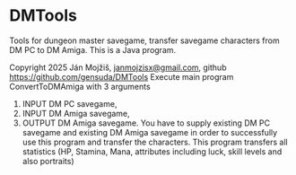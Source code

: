 # DMTools
Tools for dungeon master savegame, transfer savegame characters from DM PC to DM Amiga.
This is a Java program.

Copyright 2025 Ján Mojžiš, janmojzisx@gmail.com, github https://github.com/gensuda/DMTools
Execute main program ConvertToDMAmiga with 3 arguments
  1. INPUT DM PC savegame,
  2. INPUT DM Amiga savegame,
  3. OUTPUT DM Amiga savegame.
You have to supply existing DM PC savegame and existing DM Amiga savegame in order to
successfully use this program and transfer the characters.
This program transfers all statistics (HP, Stamina, Mana, attributes including luck, skill levels and also portraits)

